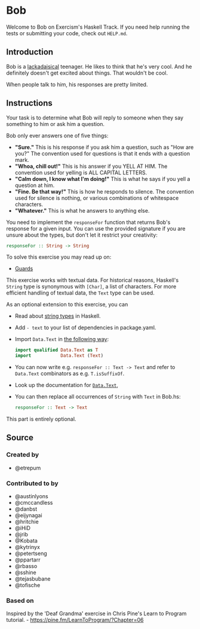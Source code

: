 # Bob

Welcome to Bob on Exercism's Haskell Track.
If you need help running the tests or submitting your code, check out `HELP.md`.

## Introduction

Bob is a [lackadaisical][] teenager.
He likes to think that he's very cool.
And he definitely doesn't get excited about things.
That wouldn't be cool.

When people talk to him, his responses are pretty limited.

[lackadaisical]: https://www.collinsdictionary.com/dictionary/english/lackadaisical

## Instructions

Your task is to determine what Bob will reply to someone when they say something to him or ask him a question.

Bob only ever answers one of five things:

- **"Sure."**
  This is his response if you ask him a question, such as "How are you?"
  The convention used for questions is that it ends with a question mark.
- **"Whoa, chill out!"**
  This is his answer if you YELL AT HIM.
  The convention used for yelling is ALL CAPITAL LETTERS.
- **"Calm down, I know what I'm doing!"**
  This is what he says if you yell a question at him.
- **"Fine. Be that way!"**
  This is how he responds to silence.
  The convention used for silence is nothing, or various combinations of whitespace characters.
- **"Whatever."**
  This is what he answers to anything else.

You need to implement the `responseFor` function that returns Bob's response
for a given input. You can use the provided signature if you are unsure
about the types, but don't let it restrict your creativity:

```haskell
responseFor :: String -> String
```

To solve this exercise you may read up on:

- [Guards][guards]

[guards]: https://www.futurelearn.com/courses/functional-programming-haskell/0/steps/27226

This exercise works with textual data. For historical reasons, Haskell's
`String` type is synonymous with `[Char]`, a list of characters. For more
efficient handling of textual data, the `Text` type can be used.

As an optional extension to this exercise, you can

- Read about [string types](https://haskell-lang.org/tutorial/string-types) in Haskell.
- Add `- text` to your list of dependencies in package.yaml.
- Import `Data.Text` in [the following way](https://hackernoon.com/4-steps-to-a-better-imports-list-in-haskell-43a3d868273c):

    ```haskell
    import qualified Data.Text as T
    import           Data.Text (Text)
    ```

- You can now write e.g. `responseFor :: Text -> Text` and refer to `Data.Text` combinators as e.g. `T.isSuffixOf`.
- Look up the documentation for [`Data.Text`](https://hackage.haskell.org/package/text/docs/Data-Text.html),
- You can then replace all occurrences of `String` with `Text` in Bob.hs:

    ```haskell
    responseFor :: Text -> Text
    ```

This part is entirely optional.

## Source

### Created by

- @etrepum

### Contributed to by

- @austinlyons
- @cmccandless
- @danbst
- @eijynagai
- @hritchie
- @iHiD
- @jrib
- @Kobata
- @kytrinyx
- @petertseng
- @ppartarr
- @rbasso
- @sshine
- @tejasbubane
- @tofische

### Based on

Inspired by the 'Deaf Grandma' exercise in Chris Pine's Learn to Program tutorial. - https://pine.fm/LearnToProgram/?Chapter=06